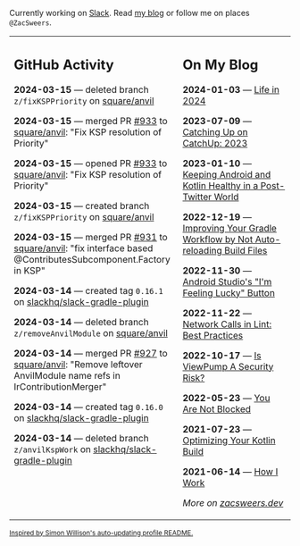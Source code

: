 Currently working on [Slack](https://slack.com/). Read [my blog](https://zacsweers.dev/) or follow me on places `@ZacSweers`.

<table><tr><td valign="top" width="60%">

## GitHub Activity
<!-- githubActivity starts -->
**2024-03-15** — deleted branch `z/fixKSPPriority` on [square/anvil](https://github.com/square/anvil)

**2024-03-15** — merged PR [#933](https://github.com/square/anvil/pull/933) to [square/anvil](https://github.com/square/anvil): "Fix KSP resolution of Priority"

**2024-03-15** — opened PR [#933](https://github.com/square/anvil/pull/933) to [square/anvil](https://github.com/square/anvil): "Fix KSP resolution of Priority"

**2024-03-15** — created branch `z/fixKSPPriority` on [square/anvil](https://github.com/square/anvil)

**2024-03-15** — merged PR [#931](https://github.com/square/anvil/pull/931) to [square/anvil](https://github.com/square/anvil): "fix interface based @ContributesSubcomponent.Factory in KSP"

**2024-03-14** — created tag `0.16.1` on [slackhq/slack-gradle-plugin](https://github.com/slackhq/slack-gradle-plugin)

**2024-03-14** — deleted branch `z/removeAnvilModule` on [square/anvil](https://github.com/square/anvil)

**2024-03-14** — merged PR [#927](https://github.com/square/anvil/pull/927) to [square/anvil](https://github.com/square/anvil): "Remove leftover AnvilModule name refs in IrContributionMerger"

**2024-03-14** — created tag `0.16.0` on [slackhq/slack-gradle-plugin](https://github.com/slackhq/slack-gradle-plugin)

**2024-03-14** — deleted branch `z/anvilKspWork` on [slackhq/slack-gradle-plugin](https://github.com/slackhq/slack-gradle-plugin)
<!-- githubActivity ends -->
</td><td valign="top" width="40%">

## On My Blog
<!-- blog starts -->
**2024-01-03** — [Life in 2024](https://www.zacsweers.dev/life-in-2024/)

**2023-07-09** — [Catching Up on CatchUp: 2023](https://www.zacsweers.dev/catching-up-on-catchup-2023/)

**2023-01-10** — [Keeping Android and Kotlin Healthy in a Post-Twitter World](https://www.zacsweers.dev/keeping-android-healthy/)

**2022-12-19** — [Improving Your Gradle Workflow by Not Auto-reloading Build Files](https://www.zacsweers.dev/improving-your-workflow-by-not-auto-reloading-build-files/)

**2022-11-30** — [Android Studio's "I'm Feeling Lucky" Button](https://www.zacsweers.dev/android-studios-im-feeling-lucky-button/)

**2022-11-22** — [Network Calls in Lint: Best Practices](https://www.zacsweers.dev/network-calls-in-lint-best-practices/)

**2022-10-17** — [Is ViewPump A Security Risk?](https://www.zacsweers.dev/is-viewpump-a-security-risk/)

**2022-05-23** — [You Are Not Blocked](https://www.zacsweers.dev/you-are-not-blocked/)

**2021-07-23** — [Optimizing Your Kotlin Build](https://www.zacsweers.dev/optimizing-your-kotlin-build/)

**2021-06-14** — [How I Work](https://www.zacsweers.dev/how-i-work/)
<!-- blog ends -->
_More on [zacsweers.dev](https://zacsweers.dev/)_
</td></tr></table>

<sub><a href="https://simonwillison.net/2020/Jul/10/self-updating-profile-readme/">Inspired by Simon Willison's auto-updating profile README.</a></sub>